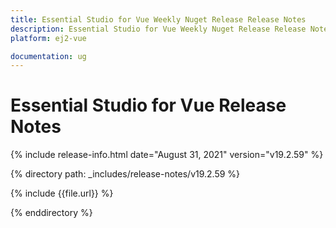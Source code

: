 ```yaml
---
title: Essential Studio for Vue Weekly Nuget Release Release Notes  
description: Essential Studio for Vue Weekly Nuget Release Release Notes  
platform: ej2-vue

documentation: ug
---
```


# Essential Studio for  Vue  Release Notes  

{% include release-info.html date="August 31, 2021"   version="v19.2.59"  %} 

{% directory path: _includes/release-notes/v19.2.59 %}

{% include {{file.url}} %}

{% enddirectory %}
